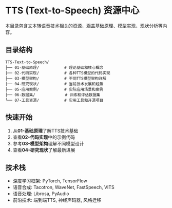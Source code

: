 # TTS (Text-to-Speech) 资源中心

本目录包含文本转语音技术相关的资源，涵盖基础原理、模型实现、现状分析等内容。

## 目录结构

```
TTS-Text-to-Speech/
├── 01-基础原理/           # 理论基础和核心概念
├── 02-代码实现/           # 各种TTS模型的代码实现
├── 03-模型架构/           # 不同TTS模型架构详解
├── 04-研究现状/           # 当前技术发展和趋势
├── 05-应用案例/           # 实际应用场景和案例
├── 06-数据集/             # 训练和评估数据集
└── 07-工具资源/           # 实用工具和开源项目
```

## 快速开始

1. 从**01-基础原理**了解TTS技术基础
2. 查看**02-代码实现**中的示例代码
3. 参考**03-模型架构**理解不同模型设计
4. 查看**04-研究现状**了解最新进展

## 技术栈

- 深度学习框架: PyTorch, TensorFlow
- 语音合成: Tacotron, WaveNet, FastSpeech, VITS
- 语音处理: Librosa, PyAudio
- 前沿技术: 端到端TTS, 神经声码器, 风格迁移
